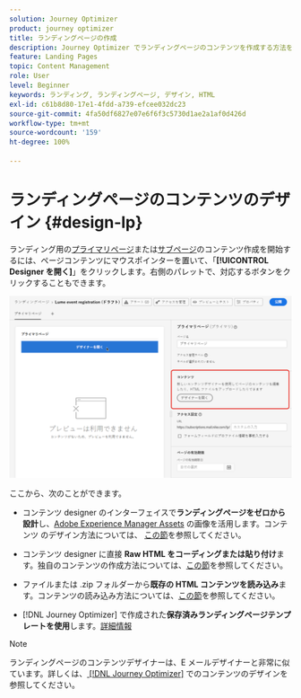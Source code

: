 ```yaml
---
solution: Journey Optimizer
product: journey optimizer
title: ランディングページの作成
description: Journey Optimizer でランディングページのコンテンツを作成する方法を説明します。
feature: Landing Pages
topic: Content Management
role: User
level: Beginner
keywords: ランディング, ランディングページ, デザイン, HTML
exl-id: c61b8d80-17e1-4fdd-a739-efcee032dc23
source-git-commit: 4fa50df6827e07e6f6f3c5730d1ae2a1af0d426d
workflow-type: tm+mt
source-wordcount: '159'
ht-degree: 100%

---
```


# ランディングページのコンテンツのデザイン {#design-lp}

ランディング用の[プライマリページ](create-lp.md#configure-primary-page)または[サブページ](create-lp.md#configure-subpages)のコンテンツ作成を開始するには、ページコンテンツにマウスポインターを置いて、「**[!UICONTROL Designer を開く]**」をクリックします。右側のパレットで、対応するボタンをクリックすることもできます。

![](assets/lp_open-designer.png)

ここから、次のことができます。

* コンテンツ designer のインターフェイスで&#x200B;**ランディングページをゼロから設計**&#x200B;し、[Adobe Experience Manager Assets](../integrations/assets.md) の画像を活用します。コンテンツ<!--or use built-in templates--> のデザイン方法については、 [この節](../email/content-from-scratch.md)を参照してください。

* コンテンツ designer に直接 **Raw HTML をコーディングまたは貼り付け**&#x200B;ます。独自のコンテンツの作成方法については、[この節](../email/code-content.md)を参照してください。

* ファイルまたは .zip フォルダーから&#x200B;**既存の HTML コンテンツを読み込み**&#x200B;ます。コンテンツの読み込み方法については、[この節](../email/existing-content.md)を参照してください。

* [!DNL Journey Optimizer] で作成された&#x200B;**保存済みランディングページテンプレートを使用**&#x200B;します。[詳細情報](lp-templates.md)

>[!NOTE]
>
>ランディングページのコンテンツデザイナーは、E メールデザイナーと非常に似ています。詳しくは、[ [!DNL Journey Optimizer]](../email/get-started-email-design.md) でのコンテンツのデザインを参照してください。
